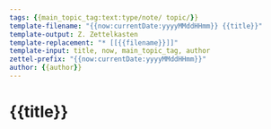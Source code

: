 ```yaml
---
tags: {{main_topic_tag:text:type/note/ topic/}}
template-filename: "{{now:currentDate:yyyyMMddHHmm}} {{title}}"
template-output: Z. Zettelkasten
template-replacement: "* [[{{filename}}]]"
template-input: title, now, main_topic_tag, author
zettel-prefix: "{{now:currentDate:yyyyMMddHHmm}}"
author: {{author}}
---
```


# {{title}}
